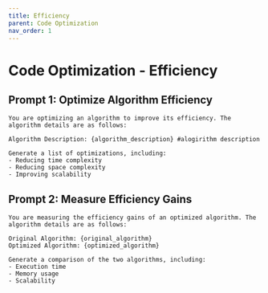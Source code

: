 ```yaml
---
title: Efficiency
parent: Code Optimization
nav_order: 1
---
```


# Code Optimization - Efficiency

## Prompt 1: Optimize Algorithm Efficiency
```
You are optimizing an algorithm to improve its efficiency. The algorithm details are as follows:

Algorithm Description: {algorithm_description} #alogirithm description

Generate a list of optimizations, including:
- Reducing time complexity
- Reducing space complexity
- Improving scalability
```

## Prompt 2: Measure Efficiency Gains
```
You are measuring the efficiency gains of an optimized algorithm. The algorithm details are as follows:

Original Algorithm: {original_algorithm}
Optimized Algorithm: {optimized_algorithm}

Generate a comparison of the two algorithms, including:
- Execution time
- Memory usage
- Scalability
```